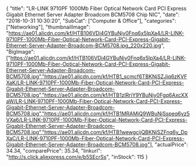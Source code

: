 {
	"title": "LR-LINK 9710PF 1000Mb Fiber Optical Network Card PCI Express Gigabit Ethernet Server Adapter Broadcom BCM5708 Chip NIC",
	"date": "2018-10-31 10:30:20",
	"SubCat": ["Computer & Office"],
	"categories": ["Networking"],
	"thumbnailImage": "https://ae01.alicdn.com/kf/HTB106VDi4GYBuNjy0Fnq6x5lpXa4/LR-LINK-9710PF-1000Mb-Fiber-Optical-Network-Card-PCI-Express-Gigabit-Ethernet-Server-Adapter-Broadcom-BCM5708.jpg_220x220.jpg",
	"BigImage": ["https://ae01.alicdn.com/kf/HTB106VDi4GYBuNjy0Fnq6x5lpXa4/LR-LINK-9710PF-1000Mb-Fiber-Optical-Network-Card-PCI-Express-Gigabit-Ethernet-Server-Adapter-Broadcom-BCM5708.jpg","https://ae01.alicdn.com/kf/HTB1_scmcf6TBKNjSZJiq6zKVFXaK/LR-LINK-9710PF-1000Mb-Fiber-Optical-Network-Card-PCI-Express-Gigabit-Ethernet-Server-Adapter-Broadcom-BCM5708.jpg","https://ae01.alicdn.com/kf/HTB1zlRriY9YBuNjy0Fgq6AxcXXaW/LR-LINK-9710PF-1000Mb-Fiber-Optical-Network-Card-PCI-Express-Gigabit-Ethernet-Server-Adapter-Broadcom-BCM5708.jpg","https://ae01.alicdn.com/kf/HTB1MRAMiQ9WBuNjSspeq6yz5VXa6/LR-LINK-9710PF-1000Mb-Fiber-Optical-Network-Card-PCI-Express-Gigabit-Ethernet-Server-Adapter-Broadcom-BCM5708.jpg","https://ae01.alicdn.com/kf/HTB1wewgcijQBKNjSZFnq6y_DpXaC/LR-LINK-9710PF-1000Mb-Fiber-Optical-Network-Card-PCI-Express-Gigabit-Ethernet-Server-Adapter-Broadcom-BCM5708.jpg"],
	"actualPrice": 34.34,
	"comparePrice": 35.34,
	"linkurl": "http://s.click.aliexpress.com/e/b5SEcrSs",
	"inStock": 115
}
